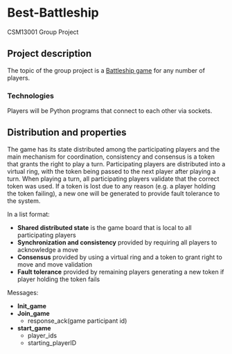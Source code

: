 # Best-Battleship
CSM13001 Group Project

## Project description
The topic of the group project is a [Battleship game](https://en.wikipedia.org/wiki/Battleship_(game)) for any number of players.

### Technologies
Players will be Python programs that connect to each other via sockets.

## Distribution and properties
The game has its state distributed among the participating players and the main mechanism for coordination, consistency and consensus is a token that grants the right to play a turn.
Participating players are distributed into a virtual ring, with the token being passed to the next player
after playing a turn. When playing a turn, all participating players validate that the correct token was used. If a token is lost due to any reason (e.g. a player holding the token failing), a new one will be generated to provide fault tolerance to the system.

In a list format:
- **Shared distributed state** is the game board that is local to all participating players
- **Synchronization and consistency** provided by requiring all players to acknowledge a move
- **Consensus** provided by using a virtual ring and a token to grant right to move and move validation
- **Fault tolerance** provided by remaining players generating a new token if player holding the token fails

Messages:
- **Init_game**
- **Join_game**
  - response_ack(game participant id)
- **start_game**
    - player_ids
    - starting_playerID
